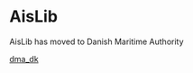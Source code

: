 AisLib
======

AisLib has moved to Danish Maritime Authority

[dma_dk](https://github.com/dma-dk/AisLib)
